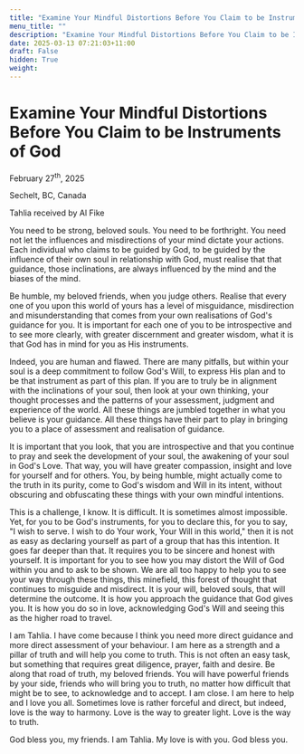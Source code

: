 ```yaml
---
title: "Examine Your Mindful Distortions Before You Claim to be Instruments of God"
menu_title: ""
description: "Examine Your Mindful Distortions Before You Claim to be Instruments of God"
date: 2025-03-13 07:21:03+11:00
draft: False
hidden: True
weight:
---
```

# Examine Your Mindful Distortions Before You Claim to be Instruments of God

February 27<sup>th</sup>, 2025

Sechelt, BC, Canada

Tahlia received by Al Fike

You need to be strong, beloved souls. You need to be forthright. You need not let the influences and misdirections of your mind dictate your actions. Each individual who claims to be guided by God, to be guided by the influence of their own soul in relationship with God, must realise that that guidance, those inclinations, are always influenced by the mind and the biases of the mind.

Be humble, my beloved friends, when you judge others. Realise that every one of you upon this world of yours has a level of misguidance, misdirection and misunderstanding that comes from your own realisations of God's guidance for you. It is important for each one of you to be introspective and to see more clearly, with greater discernment and greater wisdom, what it is that God has in mind for you as His instruments.

Indeed, you are human and flawed. There are many pitfalls, but within your soul is a deep commitment to follow God's Will, to express His plan and to be that instrument as part of this plan. If you are to truly be in alignment with the inclinations of your soul, then look at your own thinking, your thought processes and the patterns of your assessment, judgment and experience of the world. All these things are jumbled together in what you believe is your guidance. All these things have their part to play in bringing you to a place of assessment and realisation of guidance.

It is important that you look, that you are introspective and that you continue to pray and seek the development of your soul, the awakening of your soul in God's Love. That way, you will have greater compassion, insight and love for yourself and for others. You, by being humble, might actually come to the truth in its purity, come to God's wisdom and Will in its intent, without obscuring and obfuscating these things with your own mindful intentions.

This is a challenge, I know. It is difficult. It is sometimes almost impossible. Yet, for you to be God's instruments, for you to declare this, for you to say, "I wish to serve. I wish to do Your work, Your Will in this world," then it is not as easy as declaring yourself as part of a group that has this intention. It goes far deeper than that. It requires you to be sincere and honest with yourself. It is important for you to see how you may distort the Will of God within you and to ask to be shown. We are all too happy to help you to see your way through these things, this minefield, this forest of thought that continues to misguide and misdirect. It is your will, beloved souls, that will determine the outcome. It is how you approach the guidance that God gives you. It is how you do so in love, acknowledging God's Will and seeing this as the higher road to travel.

I am Tahlia. I have come because I think you need more direct guidance and more direct assessment of your behaviour. I am here as a strength and a pillar of truth and will help you come to truth. This is not often an easy task, but something that requires great diligence, prayer, faith and desire. Be along that road of truth, my beloved friends. You will have powerful friends by your side, friends who will bring you to truth, no matter how difficult that might be to see, to acknowledge and to accept. I am close. I am here to help and I love you all. Sometimes love is rather forceful and direct, but indeed, love is the way to harmony. Love is the way to greater light. Love is the way to truth.

God bless you, my friends. I am Tahlia. My love is with you. God bless you.
